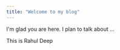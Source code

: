 ```yaml
---
title: "Welcome to my blog"
---
```


I'm glad you are here. I plan to talk about ...

This is Rahul Deep

